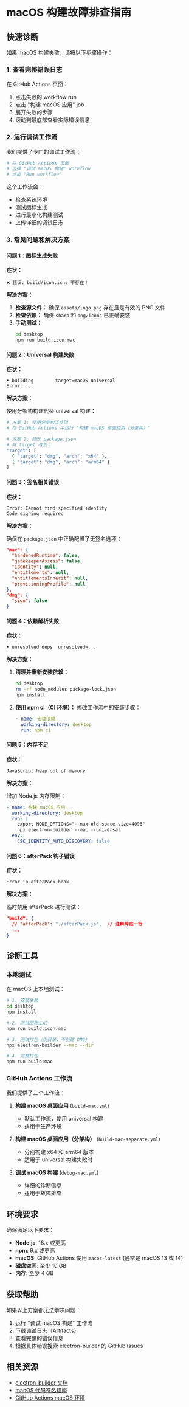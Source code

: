 # macOS 构建故障排查指南

## 快速诊断

如果 macOS 构建失败，请按以下步骤操作：

### 1. 查看完整错误日志

在 GitHub Actions 页面：
1. 点击失败的 workflow run
2. 点击 "构建 macOS 应用" job
3. 展开失败的步骤
4. 滚动到最底部查看实际错误信息

### 2. 运行调试工作流

我们提供了专门的调试工作流：

```bash
# 在 GitHub Actions 页面
# 选择 "调试 macOS 构建" workflow
# 点击 "Run workflow"
```

这个工作流会：
- 检查系统环境
- 测试图标生成
- 进行最小化构建测试
- 上传详细的调试日志

### 3. 常见问题和解决方案

#### 问题 1：图标生成失败

**症状：**
```
❌ 错误: build/icon.icns 不存在！
```

**解决方案：**

1. **检查源文件：** 确保 `assets/logo.png` 存在且是有效的 PNG 文件
2. **检查依赖：** 确保 `sharp` 和 `png2icons` 已正确安装
3. **手动测试：**
   ```bash
   cd desktop
   npm run build:icon:mac
   ```

#### 问题 2：Universal 构建失败

**症状：**
```
• building        target=macOS universal
Error: ...
```

**解决方案：**

使用分架构构建代替 universal 构建：

```bash
# 方案 1: 使用分架构工作流
# 在 GitHub Actions 中运行 "构建 macOS 桌面应用（分架构）"

# 方案 2: 修改 package.json
# 将 target 改为：
"target": [
  { "target": "dmg", "arch": "x64" },
  { "target": "dmg", "arch": "arm64" }
]
```

#### 问题 3：签名相关错误

**症状：**
```
Error: Cannot find specified identity
Code signing required
```

**解决方案：**

确保在 `package.json` 中正确配置了无签名选项：

```json
"mac": {
  "hardenedRuntime": false,
  "gatekeeperAssess": false,
  "identity": null,
  "entitlements": null,
  "entitlementsInherit": null,
  "provisioningProfile": null
},
"dmg": {
  "sign": false
}
```

#### 问题 4：依赖解析失败

**症状：**
```
• unresolved deps  unresolved=...
```

**解决方案：**

1. **清理并重新安装依赖：**
   ```bash
   cd desktop
   rm -rf node_modules package-lock.json
   npm install
   ```

2. **使用 npm ci（CI 环境）：**
   修改工作流中的安装步骤：
   ```yaml
   - name: 安装依赖
     working-directory: desktop
     run: npm ci
   ```

#### 问题 5：内存不足

**症状：**
```
JavaScript heap out of memory
```

**解决方案：**

增加 Node.js 内存限制：

```yaml
- name: 构建 macOS 应用
  working-directory: desktop
  run: |
    export NODE_OPTIONS="--max-old-space-size=4096"
    npx electron-builder --mac --universal
  env:
    CSC_IDENTITY_AUTO_DISCOVERY: false
```

#### 问题 6：afterPack 钩子错误

**症状：**
```
Error in afterPack hook
```

**解决方案：**

临时禁用 afterPack 进行测试：

```json
"build": {
  // "afterPack": "./afterPack.js",  // 注释掉这一行
  ...
}
```

## 诊断工具

### 本地测试

在 macOS 上本地测试：

```bash
# 1. 安装依赖
cd desktop
npm install

# 2. 测试图标生成
npm run build:icon:mac

# 3. 测试打包（仅目录，不创建 DMG）
npx electron-builder --mac --dir

# 4. 完整打包
npm run build:mac
```

### GitHub Actions 工作流

我们提供了三个工作流：

1. **构建 macOS 桌面应用** (`build-mac.yml`)
   - 默认工作流，使用 universal 构建
   - 适用于生产环境

2. **构建 macOS 桌面应用（分架构）** (`build-mac-separate.yml`)
   - 分别构建 x64 和 arm64 版本
   - 适用于 universal 构建失败时

3. **调试 macOS 构建** (`debug-mac.yml`)
   - 详细的诊断信息
   - 适用于故障排查

## 环境要求

确保满足以下要求：

- **Node.js**: 18.x 或更高
- **npm**: 9.x 或更高
- **macOS**: GitHub Actions 使用 `macos-latest` (通常是 macOS 13 或 14)
- **磁盘空间**: 至少 10 GB
- **内存**: 至少 4 GB

## 获取帮助

如果以上方案都无法解决问题：

1. 运行 "调试 macOS 构建" 工作流
2. 下载调试日志（Artifacts）
3. 查看完整的错误信息
4. 根据具体错误搜索 electron-builder 的 GitHub Issues

## 相关资源

- [electron-builder 文档](https://www.electron.build/)
- [macOS 代码签名指南](https://www.electron.build/code-signing)
- [GitHub Actions macOS 环境](https://docs.github.com/en/actions/using-github-hosted-runners/about-github-hosted-runners)

